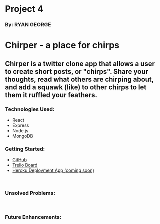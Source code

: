 # Project 4
### By: RYAN GEORGE
# Chirper - a place for chirps


## Chirper is a twitter clone app that allows a user to create short posts, or "chirps". Share your thoughts, read what others are chirping about, and add a squawk (like) to other chirps to let them it ruffled your feathers. 

### Technologies Used:

* React
* Express
* Node.js
* MongoDB

### Getting Started:

* [GitHub](https://github.com/RyanPGeorge/project-4)
* [Trello Board](https://trello.com/b/iQjnl53i/project-4)
* [Heroku Deployment App (coming soon)]()

<br>

### Unsolved Problems:

<br>

### Future Enhancements: